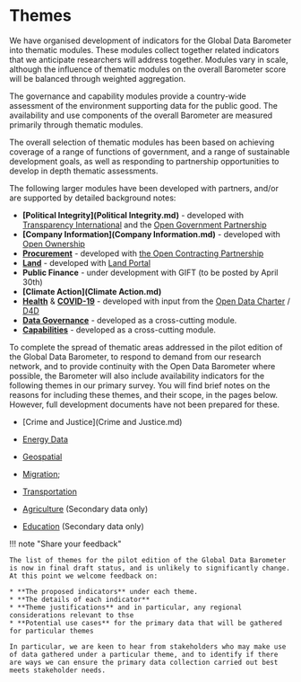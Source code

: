 # Themes

We have organised development of indicators for the Global Data Barometer into thematic modules. These modules collect together related indicators that we anticipate researchers will address together. Modules vary in scale, although the influence of thematic modules on the overall Barometer score will be balanced through weighted aggregation. 

The governance and capability modules provide a country-wide assessment of the environment supporting data for the public good. The availability and use components of the overall Barometer are measured primarily through thematic modules. 

The overall selection of thematic modules has been based on achieving coverage of a range of functions of government, and a range of sustainable development goals, as well as responding to partnership opportunities to develop in depth thematic assessments. 

The following larger modules have been developed with partners, and/or are supported by detailed background notes:

* **[Political Integrity](Political Integrity.md)** - developed with [Transparency International](https://www.transparency.org/en) and the [Open Government Partnership](https://www.opengovpartnership.org/)
* **[Company Information](Company Information.md)** - developed with [Open Ownership](https://www.openownership.org/)
* **[Procurement](Procurement.md)** - developed with [the Open Contracting Partnership](https://www.open-contracting.org)
* **[Land](Land.md)** - developed with [Land Portal](https://www.landportal.org)
* **Public Finance** - under development with GIFT (to be posted by April 30th)
* **[Climate Action](Climate Action.md)**
* **[Health](Health.md)** & **[COVID-19](COVID-19.md)** - developed with input from the [Open Data Charter](https://opendatacharter.net/) / [D4D](https://www.d4d.net/)
* **[Data Governance](Governance.md)** - developed as a cross-cutting module. 
* **[Capabilities](Capabilities.md)** - developed as a cross-cutting module. 

To complete the spread of thematic areas addressed in the pilot edition of the Global Data Barometer, to respond to demand from our research network, and to provide continuity with the Open Data Barometer where possible, the Barometer will also include availability indicators for the following themes in our primary survey. You will find brief notes on the reasons for including these themes, and their scope, in the pages below. However, full development documents have not been prepared for these.  

* [Crime and Justice](Crime and Justice.md)
* [Energy Data](Energy.md)
* [Geospatial](Geospatial.md)
* [Migration](Migration.md);
* [Transportation](Transportation.md)





* [Agriculture](Agriculture.md) (Secondary data only)
* [Education](Education.md) (Secondary data only)

!!! note "Share your feedback"

    The list of themes for the pilot edition of the Global Data Barometer is now in final draft status, and is unlikely to significantly change. At this point we welcome feedback on: 
    
    * **The proposed indicators** under each theme. 
    * **The details of each indicator**
    * **Theme justifications** and in particular, any regional considerations relevant to thse
    * **Potential use cases** for the primary data that will be gathered for particular themes

    In particular, we are keen to hear from stakeholders who may make use of data gathered under a particular theme, and to identify if there are ways we can ensure the primary data collection carried out best meets stakeholder needs. 